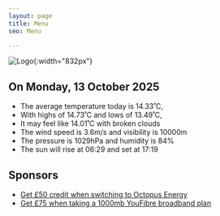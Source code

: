 ```yaml
---
layout: page
title: Menu
seo: Menu

---
```


![Logo](/images/logo.jpg){:width="832px"}

<!-- weather_marker starts -->
## On Monday, 13 October 2025

- The average temperature today is 14.33˚C,
- With highs of 14.73˚C and lows of 13.49˚C,
- It may feel like 14.01˚C with broken clouds
- The wind speed is 3.6m/s and visibility is 10000m
- The pressure is 1029hPa and humidity is 84%
- The sun will rise at 06:29 and set at 17:19

<!-- weather_marker ends -->

## Sponsors

- [Get £50 credit when switching to Octopus Energy](https://bit.ly/3oD1nnS)
- [Get £75 when taking a 1000mb YouFibre broadband plan](https://aklam.io/91zWhU?)
